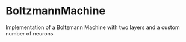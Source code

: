 # BoltzmannMachine
Implementation of a Boltzmann Machine with two layers and a custom number of neurons
